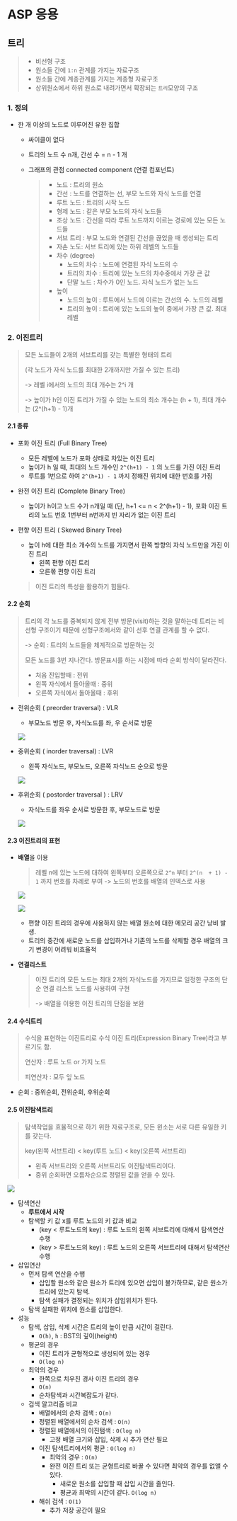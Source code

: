 # ASP 응용

## 트리

> * 비선형 구조
> * 원소들 간에 `1:n` 관계를 가지는 자료구조
> * 원소들 간에 계층관계를 가지는 계층형 자료구조
> * 상위원소에서 하위 원소로 내려가면서 확장되는 `트리`모양의 구조

### 1. 정의

* 한 개 이상의 노드로 이루어진 유한 집합

  * 싸이클이 없다

  * 트리의 노드 수 n개, 간선 수 = n - 1 개

  * 그래프의 관점 connected component (연결 컴포넌트)

    > - 노드 : 트리의 원소
    > - 간선 : 노드를 연결하는 선, 부모 노드와 자식 노드를 연결
    > - 루트 노드 : 트리의 시작 노드
    > - 형제 노드 : 같은 부모 노드의 자식 노드들
    > - 조상 노드 : 간선을 따라 루트 노드까지 이르는 경로에 있는 모든 노드들
    > - 서브 트리 : 부모 노드와 연결된 간선을 끊었을 때 생성되는 트리
    > - 자손 노도: 서브 트리에 있는 하위 레벨의 노드들
    > - 차수 (degree)
    >   - 노드의 차수 : 노드에 연결된 자식 노드의 수
    >   - 트리의 차수 : 트리에 있는 노드의 차수중에서 가장 큰 값
    >   - 단말 노드 : 차수가 0인 노드. 자식 노드가 없는 노드
    > - 높이
    >   - 노드의 높이 : 루트에서 노드에 이르는 간선의 수. 노드의 레벨
    >   - 트리의 높이  : 트리에 있는 노드의 높이 중에서 가장 큰 값. 최대 레벨



### 2. 이진트리

> 모든 노드들이 2개의 서브트리를 갖는 특별한 형태의 트리
>
> (각 노드가 자식 노드를 최대한 2개까지만 가질 수 있는 트리)
>
> -> 레벨 i에서의 노드의 최대 개수는 2^i 개
>
> -> 높이가 h인 이진 트리가 가질 수 있는 노드의 최소 개수는 (h + 1), 최대 개수는 (2^(h+1) - 1)개

#### 2.1 종류

* 포화 이진 트리 (Full Binary Tree)

  * 모든 레벨에 노드가 포화 상태로 차있는 이진 트리
  * 높이가 h 일 때, 최대의 노드 개수인 `2^(h+1) - 1` 의 노드를 가진 이진 트리
  * 루트를 1번으로 하여 `2^(h+1) - 1` 까지 정해진 위치에 대한 번호를 가짐

* 완전 이진 트리 (Complete Binary Tree)

  * 높이가 h이고 노드 수가 n개일 때 (단, h+1 <= n < 2^(h+1) - 1), 포화 이진 트리의 노드 번호 1번부터 n번까지 빈 자리가 없는 이진 트리

* 편향 이진 트리 ( Skewed Binary Tree)

  * 높이 h에 대한 최소 개수의 노드를 가지면서 한쪽 방향의 자식 노드만을 가진 이진 트리
    * 왼쪽 편향 이진 트리
    * 오른쪾 편향 이진 트리

  > 이진 트리의 특성을 활용하기 힘들다.

#### 2.2 순회

> 트리의 각 노드를 중복되지 않게 전부 방문(visit)하는 것을 말하는데 트리는 비 선형 구조이기 때문에 선형구조에서와 같이 선후 연결 관계를 할 수 없다.
>
> -> 순회 : 트리의 노드들을 체계적으로 방문하는 것
>
> 모든 노드를 3번 지나간다. 방문표시를 하는 시점에 따라 순회 방식이 달라진다.
>
> * 처음 진입할때 : 전위
> * 왼쪽 자식에서 돌아올때 : 중위
> * 오른쪽 자식에서 돌아올때 : 후위



* 전위순회 ( preorder traversal) : VLR

  * 부모노드 방문 후, 자식노드를 좌, 우 순서로 방문

  ![](C:\Users\student\Desktop\Jimin\TIL\algorithm\사진\전위순회예.JPG)

* 중위순회 ( inorder traversal) : LVR

  * 왼쪽 자식노드, 부모노드, 오른쪽 자식노드 순으로 방문

  ![](C:\Users\student\Desktop\Jimin\TIL\algorithm\사진\중위순회예.JPG)

* 후위순회 ( postorder traversal ) : LRV

  * 자식노드를 좌우 순서로 방문한 후, 부모노드로 방문

  ![](C:\Users\student\Desktop\Jimin\TIL\algorithm\사진\후위순회예.JPG)

#### 2.3 이진트리의 표현

* **배열**을 이용

  > 레벨 n에 있는 노드에 대하여 왼쪽부터 오른쪽으로 `2^n` 부터 `2^(n  + 1) - 1` 까지 번호를 차례로 부여 -> 노드의 번호를 배열의 인덱스로 사용

  ![](C:\Users\student\Desktop\Jimin\TIL\algorithm\사진\이진트리배열번호부여.JPG)

  ![](C:\Users\student\Desktop\Jimin\TIL\algorithm\사진\이진트리배열번호.JPG)

  * 편향 이진 트리의 경우에 사용하지 않는 배열 원소에 대한 메모리 공간 낭비 발생.
  * 트리의 중간에 새로운 노드를 삽입하거나 기존의 노드를 삭제할 경우 배열의 크기 변경이 어려워 비효율적

* **연결리스트**

  > 이진 트리의 모든 노드는 최대 2개의 자식노드를 가지므로 일정한 구조의 단순 연결 리스트 노드를 사용하여 구현
  >
  > -> 배열을 이용한 이진 트리의 단점을 보완

  

#### 2.4 수식트리

> 수식을 표현하는 이진트리로 수식 이진 트리(Expression Binary Tree)라고 부르기도 함.
>
> 연산자 : 루트 노드 or 가지 노드
>
> 피연산자 : 모두 잎 노드

* 순회 : 중위순회, 전위순회, 후위순회



#### 2.5 이진탐색트리

> 탐색작업을 효율적으로 하기 위한 자료구조로, 모든 윈소는 서로 다른 유일한 키를 갖는다.
>
> key(왼쪽 서브트리) < key(루트 노드) < key(오른쪽 서브트리)
>
> * 왼족 서브트리와 오른쪽 서브트리도 이진탐색트리이다.
> * 중위 순회하면 오름차순으로 정렬된 값을 얻을 수 있다.

![](C:\Users\student\Desktop\Jimin\TIL\algorithm\사진\이진탐색트리.JPG)

* 탐색연산
  * **루트에서 시작**
  * 탐색할 키 값 x를 루트 노드의 키 값과 비교
    * (key < 루트노드의 key) : 루트 노드의 왼쪽 서브트리에 대해서 탐색연산 수행
    * (key > 루트노드의 key) : 루트 노드의 오른쪽 서브트리에 대해서 탐색연산 수행
* 삽입연산
  * 먼저 탐색 연산을 수행
    * 삽입할 원소와 같은 원소가 트리에 있으면 삽입이 불가하므로, 같은 원소가 트리에 있는지 탐색.
    * 탐색 실패가 결정되는 위치가 삽입위치가 된다.
  * 탐색 실패한 위치에 원소를 삽입한다.
* 성능
  * 탐색, 삽입, 삭제 시간은 트리의 높이 만큼 시간이 걸린다.
    * `O(h)`, `h` : BST의 깊이(height)
  * 평균의 경우
    * 이진 트리가 균형적으로 생성되어 있는 경우
    * `O(log n)`
  * 최악의 경우
    * 한쪽으로 치우친 경사 이진 트리의 경우
    * `O(n)`
    * 순차탐색과 시간복잡도가 같다.
  * 검색 알고리즘 비교
    * 배열에서의 순차 검색 : `O(n)`
    * 정렬된 배열에서의 순차 검색 : `O(n)`
    * 정렬된 배열에서의 이진탬색 : `O(log n)`
      * 고정 배열 크기와 삽입, 삭제 시 추가 연산 필요
    * 이진 탐색트리에서의 평균 : `O(log n)`
      * 최악의 경우 : `O(n)`
      * 완전 이진 트리 또는 균형트리로 바꿀 수 있다면 최악의 경우를 없앨 수 있다.
        * 새로운 원소를 삽입할 때 삽입 시간을 줄인다.
        * 평균과 최악의 시간이 같다. `O(log n)`
    * 해쉬 검색 : `O(1)`
      * 추가 저장 공간이 필요